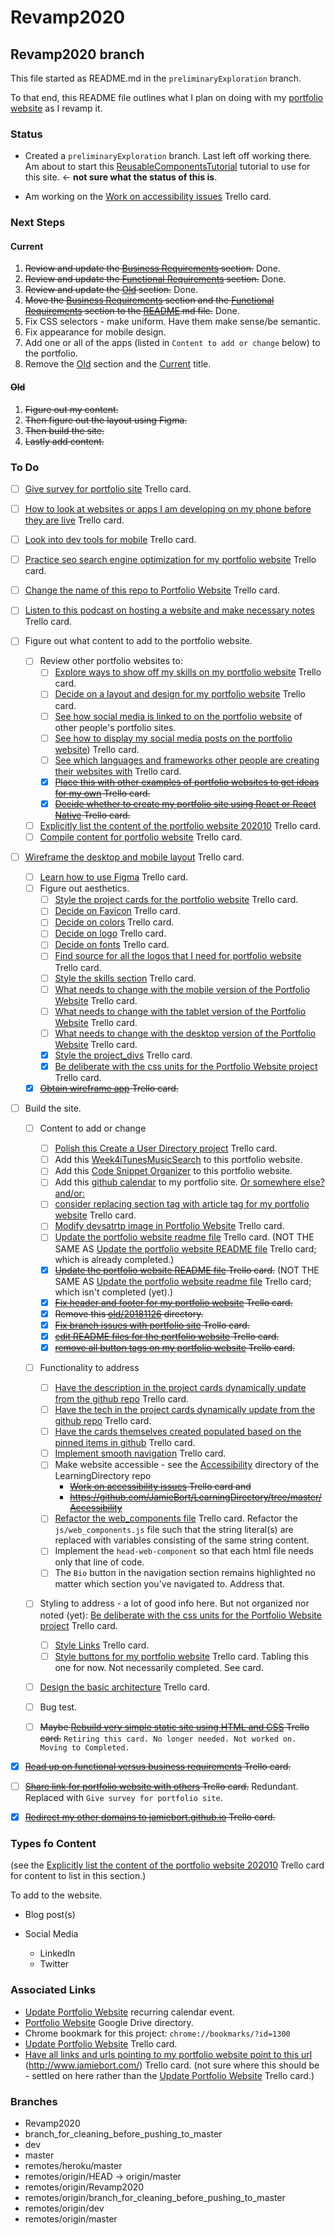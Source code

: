 # Revamp2020
## Revamp2020 branch

This file started as README.md in the `preliminaryExploration` branch.

To that end, this README file outlines what I plan on doing with my [portfolio website](https://jamiebort.github.io/) as I revamp it.

### Status
* Created a `preliminaryExploration` branch.
Last left off working there. Am about to start this [ReusableComponentsTutorial](https://github.com/JamieBort/LearningDirectory/tree/master/WebComponents/ReusableComponentsTutorial) tutorial to use for this site. <- **not sure what the status of this is**.

* Am working on the [Work on accessibility issues](https://trello.com/c/QiXs2V0r/164-work-on-accessibility-issues) Trello card.

### Next Steps
#### Current
1. ~~Review and update the [Business Requirements](https://github.com/JamieBort/jamiebort.github.io/blob/Revamp2020/Revamp2020.md#business-requirements) section.~~ Done.
2. ~~Review and update the [Functional Requirements](https://github.com/JamieBort/jamiebort.github.io/blob/Revamp2020/Revamp2020.md#functional-requirements) section.~~ Done.
3. ~~Review and update the [Old](https://github.com/JamieBort/jamiebort.github.io/blob/Revamp2020/Revamp2020.md#old) section.~~ Done.
4. ~~Move the [Business Requirements](https://github.com/JamieBort/jamiebort.github.io/blob/Revamp2020/Revamp2020.md#business-requirements) section and the [Functional Requirements](https://github.com/JamieBort/jamiebort.github.io/blob/Revamp2020/Revamp2020.md#functional-requirements) section to the [README](https://github.com/JamieBort/jamiebort.github.io/blob/Revamp2020/README.md).md file.~~ Done.
5. Fix CSS selectors - make uniform. Have them make sense/be semantic.
6. Fix appearance for mobile design.
7. Add one or all of the apps (listed in `Content to add or change` below) to the portfolio.
8. Remove the [Old](https://github.com/JamieBort/jamiebort.github.io/blob/Revamp2020/Revamp2020.md#old) section and the [Current](https://github.com/JamieBort/jamiebort.github.io/blob/Revamp2020/Revamp2020.md#current) title.

#### ~~Old~~
1. ~~Figure out my content.~~
2. ~~Then figure out the layout using Figma.~~
3. ~~Then build the site.~~
4. ~~Lastly add content.~~

### To Do

- [ ] [Give survey for portfolio site](https://trello.com/c/RF2s2gkE/567-create-survey-for-portfolio-site) Trello card.

- [ ] [How to look at websites or apps I am developing on my phone before they are live](https://trello.com/c/svOMzdnt/535-how-to-look-at-websites-or-apps-i-am-developing-on-my-phone-before-they-are-live) Trello card.

- [ ] [Look into dev tools for mobile](https://trello.com/c/WmVM46ii/575-look-into-dev-tools-for-mobile) Trello card.

- [ ] [Practice seo search engine optimization for my portfolio website](https://trello.com/c/7h8xq1Qs/529-practice-seo-search-engine-optimization-for-my-portfolio-website) Trello card.

- [ ] [Change the name of this repo to Portfolio Website](https://trello.com/c/pQzTccx3/514-change-the-name-of-this-repo-to-portfolio-website) Trello card.

- [ ] [Listen to this podcast on hosting a website and make necessary notes](https://trello.com/c/QTWzA4bv/480-list-to-this-podcast-on-hosting-a-website-and-make-necessary-notes) Trello card.

- [ ] Figure out what content to add to the portfolio website.
	- [ ] Review other portfolio websites to:
		- [ ] [Explore ways to show off my skills on my portfolio website](https://trello.com/c/2oLiIllY/481-explore-ways-to-show-of-my-skills-on-my-portfolio-website) Trello card.
		- [ ] [Decide on a layout and design for my portfolio website](https://trello.com/c/8Xdj7duH/482-decide-on-a-layout-and-design-for-my-portfolio-website) Trello card.
		- [ ] [See how social media is linked to on the portfolio website](https://trello.com/c/oVKNGjvm/488-see-how-social-media-is-linked-to-on-the-portfolio-website) of other people's portfolio sites.
		- [ ] [See how to display my social media posts on the portfolio website](https://trello.com/c/pj0lfx00/489-see-how-to-display-my-social-media-posts-on-the-portfolio-website)) Trello card.
		- [ ] [See which languages and frameworks other people are creating their websites with](https://trello.com/c/EwC3EB2S/525-see-which-languages-and-frameworks-other-people-are-creating-their-websites-with) Trello card.
		- [X] ~~[Place this with other examples of portfolio websites to get ideas for my own](https://trello.com/c/1JHiHOMI/485-place-this-with-other-examples-of-portfolio-websites-to-consider) Trello card.~~
		- [X] ~~[Decide whether to create my portfolio site using React or React Native](https://trello.com/c/sLJ1fEBe/486-decide-whether-to-create-my-portfolio-site-using-react-or-react-native) Trello card.~~

	- [ ] [Explicitly list the content of the portfolio website 202010](https://trello.com/c/adJl19pT/496-explicitly-list-the-content-of-the-portfolio-website-202010) Trello card.
	- [ ] [Compile content for portfolio website](https://trello.com/c/VxCIvza2/530-compile-content-for-portfolio-website) Trello card.

- [ ] [Wireframe the desktop and mobile layout](https://trello.com/c/3xtKwRIm/491-wireframe-the-desktop-and-mobile-layout-for-portfolio-website) Trello card.
	- [ ] [Learn how to use Figma](https://trello.com/c/AnQb9Ewl/495-learn-how-to-use-figma) Trello card.
	- [ ] Figure out aesthetics.
		- [ ] [Style the project cards for the portfolio website](https://trello.com/c/U2wEY2Od/579-style-the-project-cards-for-the-portfolio-website) Trello card.
		- [ ] [Decide on Favicon](https://trello.com/c/cVnMamJ4/578-decide-on-favicon) Trello card.
		- [ ] [Decide on colors](https://trello.com/c/mXqq3kaO/526-decide-on-colors) Trello card.
		- [ ] [Decide on logo](https://trello.com/c/aBiOmqZd/499-decide-on-logo) Trello card.
		- [ ] [Decide on fonts](https://trello.com/c/WmfzueWk/498-decide-on-fonts) Trello card.
		- [ ] [Find source for all the logos that I need for portfolio website](https://trello.com/c/3pgamqFg/589-list-of-logos-needed-for-portfolio-website) Trello card.
		- [ ] [Style the skills section](https://trello.com/c/y03gI5oR/556-style-the-skills-section) Trello card.
		- [ ] [What needs to change with the mobile version of the Portfolio Website](https://trello.com/c/kBNxrjBe/557-what-needs-to-change-with-the-mobile-version-of-the-portfolio-website) Trello card.
		- [ ] [What needs to change with the tablet version of the Portfolio Website](https://trello.com/c/viKpMCuc/559-what-needs-to-change-with-the-tablet-version-of-the-portfolio-website) Trello card.
		- [ ] [What needs to change with the desktop version of the Portfolio Website](https://trello.com/c/d10h6NWq/558-what-needs-to-change-with-the-desktop-version-of-the-portfolio-website) Trello card.
		- [X] [Style the project_divs](https://trello.com/c/kgiNSde6/555-style-the-projectdivs) Trello card.
		- [X] [Be deliberate with the css units for the Portfolio Website project](https://trello.com/c/HVuqs695/563-be-deliberate-with-the-css-units-for-the-portfolio-website-project) Trello card.
	- [X] ~~[Obtain wireframe app](https://trello.com/c/ogulw2aZ/492-obtain-wireframe-app?menu=filter&filter=due:incomplete) Trello card.~~

- [ ] Build the site.
	- [ ] Content to add or change
		- [ ] [Polish this Create a User Directory project](https://trello.com/c/J21B72Na/591-polish-this-create-a-user-directory-project) Trello card.
		- [ ] Add this [Week4iTunesMusicSearch](https://github.com/JamieBort/Week4iTunesMusicSearch) to this portfolio website.
		- [ ] Add this [Code Snippet Organizer](https://github.com/JamieBort/CodeSnippetOrganizer) to this portfolio website.
		- [ ] Add this [github calendar](https://github.com/IonicaBizau/github-calendar) to my portfolio site. [Or somewhere else? and/or:](https://github.com/fullcalendar/fullcalendar)
		- [ ] [consider replacing section tag with article tag for my portfolio website](https://trello.com/c/ARthlAv7/554-consider-replacing-section-tag-with-article-tag-for-my-portfolio-website) Trello card.
		- [ ] [Modify devsatrtp image in Portfolio Website](https://trello.com/c/865I1iOD/565-modify-devsatrtp-image-in-portfolio-website) Trello card.
		- [ ] [Update the portfolio website readme file](https://trello.com/c/k2H77o6L/576-update-the-portfolio-website-readme-file) Trello card. (NOT THE SAME AS [Update the portfolio website README file](https://trello.com/c/hCRC1EG6/483-update-the-portfolio-website-readme-file) Trello card; which is already completed.)
		- [X] ~~[Update the portfolio website README file](https://trello.com/c/hCRC1EG6/483-update-the-portfolio-website-readme-file) Trello card.~~ (NOT THE SAME AS [Update the portfolio website readme file](https://trello.com/c/k2H77o6L/576-update-the-portfolio-website-readme-file) Trello card; which isn't completed (yet).)
		- [X] ~~[Fix header and footer for my portfolio website](https://trello.com/c/CCtUbXY7/541-fix-header-and-footer-for-my-portfolio-website) Trello card.~~
		- [X] ~~Remove this [old/20181126](https://github.com/JamieBort/jamiebort.github.io/tree/master/old/20181126) directory.~~
		- [x] ~~[Fix branch issues with portfolio site](https://trello.com/c/PxEFMj5s/374-fix-branch-issues-with-portfolio-site) Trello card.~~
		- [X] ~~[edit README files for the portfolio website](https://trello.com/c/ntfMYze3/552-edit-readme-files-for-the-portfolio-website) Trello card.~~
		- [X] ~~[remove all button tags on my portfolio website](https://trello.com/c/9mD1AzSI/551-remove-all-button-tags-on-my-portfolio-website) Trello card.~~

	- [ ] Functionality to address
		- [ ] [Have the description in the project cards dynamically update from the github repo](https://trello.com/c/qcwpK1Gd/586-have-the-description-in-the-project-cards-dynamically-update-from-the-github-repo) Trello card.
		- [ ] [Have the tech in the project cards dynamically update from the github repo](https://trello.com/c/qoEQZkfH/588-have-the-tech-in-the-project-cards-dynamically-update-from-the-github-repo) Trello card.
		- [ ] [Have the cards themselves created populated based on the pinned items in github](https://trello.com/c/RyfM5Z0E/1124-have-the-cards-themselves-created-populated-based-on-the-pinned-items-in-github) Trello card.
		- [ ] [Implement smooth navigation](https://trello.com/c/rjsuhabM/539-implement-smooth-navigation) Trello card.
		- [ ] Make website accessible - see the [Accessibility](https://github.com/JamieBort/LearningDirectory/tree/master/Accessibility) directory of the LearningDirectory repo  
			* ~~[Work on accessibility issues](https://trello.com/c/QiXs2V0r/164-work-on-accessibility-issues) Trello card and~~
			* ~~https://github.com/JamieBort/LearningDirectory/tree/master/Accessibility~~
		- [ ] [Refactor the web_components file](https://trello.com/c/nGQ8jQea/1126-refactor-the-webcomponents-file) Trello card. Refactor the `js/web_components.js` file such that the string literal(s) are replaced with variables consisting of the same string content.
		- [ ] Implement the `head-web-component` so that each html file needs only that line of code.
		- [ ] The `Bio` button in the navigation section remains highlighted no matter which section you've navigated to. Address that.

	- [ ] Styling to address - a lot of good info here. But not organized nor noted (yet): [Be deliberate with the css units for the Portfolio Website project](https://trello.com/c/HVuqs695/563-be-deliberate-with-the-css-units-for-the-portfolio-website-project) Trello card.
		- [ ] [Style Links](https://trello.com/c/AsOQKQjI/562-style-links-and) Trello card.
		- [ ] [Style buttons for my portfolio website](https://trello.com/c/Fny58qFO/538-style-buttons-for-my-portfolio-website) Trello card. Tabling this one for now. Not necessarily completed. See card.

	- [ ] [Design the basic architecture](https://trello.com/c/CyUFSwY3/522-design-the-basic-architecture) Trello card.
	
	- [ ] Bug test.
	- [ ] ~~Maybe [Rebuild very simple static site using HTML and CSS](https://trello.com/c/FDIB9ePE/163-rebuild-very-simple-static-site-using-html-and-css) Trello card.~~ `Retiring this card. No longer needed. Not worked on. Moving to Completed.`
	
- [X] ~~[Read up on functional versus business requirements](https://trello.com/c/CGFYOG9p/494-read-up-on-functional-versus-business-requirements) Trello card.~~

- [ ] ~~[Share link for portfolio website with others](https://trello.com/c/D5iXcGcX/531-share-link-for-portfolio-website-with-others) Trello card.~~ Redundant. Replaced with `Give survey for portfolio site`.

- [x] ~~[Redirect my other domains to jamiebort.github.io](https://trello.com/c/Q7faEc6N/527-redirect-my-other-domains-to-jamiebortgithubio) Trello card.~~

### Types fo Content
(see the [Explicitly list the content of the portfolio website 202010](https://trello.com/c/adJl19pT/496-explicitly-list-the-content-of-the-portfolio-website-202010) Trello card for content to list in this section.)

To add to the website.

* Blog post(s)

* Social Media
  * LinkedIn
  * Twitter

### Associated Links
* [Update Portfolio Website](https://calendar.google.com/calendar/r/search?q=Update%20Portfolio%20Website) recurring calendar event.
* [Portfolio Website](https://drive.google.com/drive/folders/1NchtYmGJ1wiZ6bEiqElTtK_IA84awWIo) Google Drive directory.
* Chrome bookmark for this project: `chrome://bookmarks/?id=1300`
* [Update Portfolio Website](https://trello.com/c/dJHqhhfU/90-update-portfolio-website) Trello card.
* [Have all links and urls pointing to my portfolio website point to this url](https://trello.com/c/Ng3Fg14h/1125-have-all-links-and-urls-pointing-to-my-portfolio-website-point-to-this-url) (http://www.jamiebort.com/) Trello card.
(not sure where this should be - settled on here rather than the [Update Portfolio Website](https://trello.com/c/dJHqhhfU/90-update-portfolio-website) Trello card.)

### Branches
* Revamp2020
* branch_for_cleaning_before_pushing_to_master
* dev
* master
* remotes/heroku/master
* remotes/origin/HEAD -> origin/master
* remotes/origin/Revamp2020
* remotes/origin/branch_for_cleaning_before_pushing_to_master
* remotes/origin/dev
* remotes/origin/master